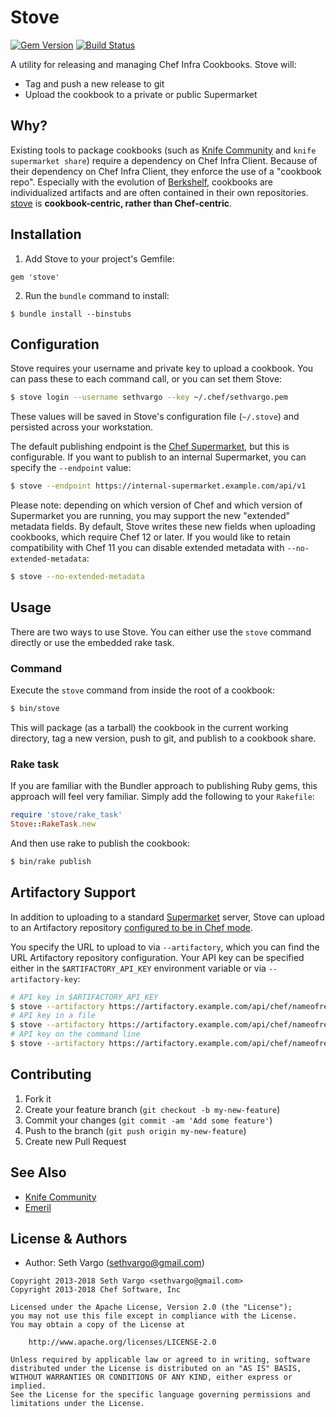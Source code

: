 # Stove

[![Gem Version](http://img.shields.io/gem/v/stove.svg?style=flat-square)][gem] [![Build Status](http://img.shields.io/travis/chef/stove.svg?style=flat-square)][travis]

A utility for releasing and managing Chef Infra Cookbooks. Stove will:

- Tag and push a new release to git
- Upload the cookbook to a private or public Supermarket

## Why?

Existing tools to package cookbooks (such as [Knife Community](https://github.com/miketheman/knife-community) and `knife supermarket share`) require a dependency on Chef Infra Client. Because of their dependency on Chef Infra Client, they enforce the use of a "cookbook repo". Especially with the evolution of [Berkshelf](https://github.com/berkshelf/berkshelf), cookbooks are individualized artifacts and are often contained in their own repositories. [stove](https://github.com/chef/stove) is **cookbook-centric, rather than Chef-centric**.

## Installation

1. Add Stove to your project's Gemfile:

  ```
  gem 'stove'
  ```

2. Run the `bundle` command to install:

  ```
  $ bundle install --binstubs
  ```

## Configuration

Stove requires your username and private key to upload a cookbook. You can pass these to each command call, or you can set them Stove:

```bash
$ stove login --username sethvargo --key ~/.chef/sethvargo.pem
```

These values will be saved in Stove's configuration file (`~/.stove`) and persisted across your workstation.

The default publishing endpoint is the [Chef Supermarket](https://supermarket.chef.io), but this is configurable. If you want to publish to an internal Supermarket, you can specify the `--endpoint` value:

```bash
$ stove --endpoint https://internal-supermarket.example.com/api/v1
```

Please note: depending on which version of Chef and which version of Supermarket you are running, you may support the new "extended" metadata fields. By default, Stove writes these new fields when uploading cookbooks, which require Chef 12 or later. If you would like to retain compatibility with Chef 11 you can disable extended metadata with `--no-extended-metadata`:

```bash
$ stove --no-extended-metadata
```

## Usage

There are two ways to use Stove. You can either use the `stove` command directly or use the embedded rake task.

### Command

Execute the `stove` command from inside the root of a cookbook:

```bash
$ bin/stove
```

This will package (as a tarball) the cookbook in the current working directory, tag a new version, push to git, and publish to a cookbook share.

### Rake task

If you are familiar with the Bundler approach to publishing Ruby gems, this approach will feel very familiar. Simply add the following to your `Rakefile`:

```ruby
require 'stove/rake_task'
Stove::RakeTask.new
```

And then use rake to publish the cookbook:

```bash
$ bin/rake publish
```

## Artifactory Support

In addition to uploading to a standard [Supermarket](https://github.com/chef/supermarket) server, Stove can upload to an Artifactory repository [configured to be in Chef mode](https://www.jfrog.com/confluence/display/RTF/Chef+Cookbook+Repositories).

You specify the URL to upload to via `--artifactory`, which you can find the URL Artifactory repository configuration. Your API key can be specified either in the `$ARTIFACTORY_API_KEY` environment variable or via `--artifactory-key`:

```bash
# API key in $ARTIFACTORY_API_KEY
$ stove --artifactory https://artifactory.example.com/api/chef/nameofrepo
# API key in a file
$ stove --artifactory https://artifactory.example.com/api/chef/nameofrepo --artifactory-key=@path/to/key/file
# API key on the command line
$ stove --artifactory https://artifactory.example.com/api/chef/nameofrepo --artifactory-key=XZg6tefUZYfiglmSbQ1s1e6habk
```

## Contributing

1. Fork it
2. Create your feature branch (`git checkout -b my-new-feature`)
3. Commit your changes (`git commit -am 'Add some feature'`)
4. Push to the branch (`git push origin my-new-feature`)
5. Create new Pull Request

## See Also

- [Knife Community](https://github.com/miketheman/knife-community)
- [Emeril](https://github.com/fnichol/emeril)

## License & Authors

- Author: Seth Vargo (sethvargo@gmail.com)

```text
Copyright 2013-2018 Seth Vargo <sethvargo@gmail.com>
Copyright 2013-2018 Chef Software, Inc

Licensed under the Apache License, Version 2.0 (the "License");
you may not use this file except in compliance with the License.
You may obtain a copy of the License at

    http://www.apache.org/licenses/LICENSE-2.0

Unless required by applicable law or agreed to in writing, software
distributed under the License is distributed on an "AS IS" BASIS,
WITHOUT WARRANTIES OR CONDITIONS OF ANY KIND, either express or implied.
See the License for the specific language governing permissions and
limitations under the License.
```

[gem]: https://rubygems.org/gems/stove
[travis]: http://travis-ci.org/chef/stove
